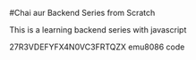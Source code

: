#Chai aur Backend Series from Scratch

This is a learning backend series with javascript


27R3VDEFYFX4N0VC3FRTQZX emu8086 code
